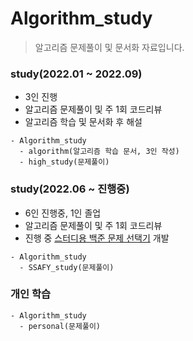 # Algorithm_study
> 알고리즘 문제풀이 및 문서화 자료입니다.

### study(2022.01 ~ 2022.09)
- 3인 진행
- 알고리즘 문제풀이 및 주 1회 코드리뷰
- 알고리즘 학습 및 문서화 후 해설
```
- Algorithm_study
  - algorithm(알고리즘 학습 문서, 3인 작성)
  - high_study(문제풀이)
```

### study(2022.06 ~ 진행중)
- 6인 진행중, 1인 졸업
- 알고리즘 문제풀이 및 주 1회 코드리뷰
- 진행 중 [스터디용 백준 문제 선택기](https://github.com/leeholeo/SolvedacProblemSelector) 개발
```
- Algorithm_study
  - SSAFY_study(문제풀이)
```

### 개인 학습
```
- Algorithm_study
  - personal(문제풀이)
```
